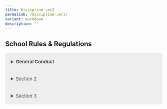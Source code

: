 ```yaml
---
title: Discipline ver2
permalink: /discipline-ver2/
variant: markdown
description: ""
---
```

<title>School Rules &amp; Regulations</title>  
        <style>    
        details {    
            background: #eee;    
            color: #444;    
            padding: 18px;    
            border: none;    
            text-align: left;    
            outline: none;    
            font-size: 15px;    
        }    
    </style> 
        <h2>School Rules &amp; Regulations</h2>  
        <details>  
	<summary><strong>General Conduct</strong></summary>  
            <h3>This is section 1</h3>  
        </details>  
        <details>  
            <summary>Section 2</summary>  
            <h3>This is section 2</h3>  
        </details>  
        <details>  
            <summary>Section 3</summary>  
            <h3>This is section 3</h3>  
        </details>